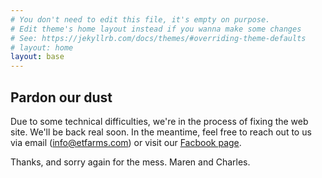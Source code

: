 ```yaml
---
# You don't need to edit this file, it's empty on purpose.
# Edit theme's home layout instead if you wanna make some changes
# See: https://jekyllrb.com/docs/themes/#overriding-theme-defaults
# layout: home
layout: base
---
```

<h2>Pardon our dust</h2>
<p>Due to some technical difficulties, we're in the process of fixing the
web site.  We'll be back real soon.  In the meantime, feel free to reach out to
us via email (<a href="mailto:info@etfarms.com">info@etfarms.com</a>) or visit our 
<a href="https://www.facebook.com/EvergreenTerraceFarms/">Facbook page</a>.
</p>
<p>Thanks, and sorry again for the mess. Maren and Charles.</p>
